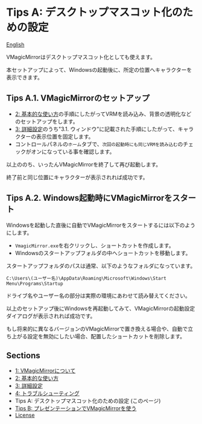 
# Tips A: デスクトップマスコット化のための設定

[English](./en_tips_desktop_mascot.html)

VMagicMirrorはデスクトップマスコット化としても使えます。

本セットアップによって、Windowsの起動後に、所定の位置へキャラクターを表示できます。

## Tips A.1. VMagicMirrorのセットアップ

* [2: 基本的な使い方](./get_started.html)の手順にしたがってVRMを読み込み、背景の透明化などのセットアップをします。
* [3: 詳細設定](./about_settings.html)のうち"3.1. ウィンドウ"に記載された手順にしたがって、キャラクターの表示位置を固定します。
* コントロールパネルの`ホーム`タブで、`次回の起動時にも同じVRMを読み込む`のチェックがオンになっている事を確認します。

以上ののち、いったんVMagicMirrorを終了して再び起動します。

終了前と同じ位置にキャラクターが表示されれば成功です。


## Tips A.2. Windows起動時にVMagicMirrorをスタート

Windowsを起動した直後に自動でVMagicMirrorをスタートするには以下のようにします。

* `VmagicMirror.exe`を右クリックし、ショートカットを作成します。
* Windowsのスタートアップフォルダの中へショートカットを移動します。

スタートアップフォルダのパスは通常、以下のようなフォルダになっています。

`C:\Users\(ユーザー名)\AppData\Roaming\Microsoft\Windows\Start Menu\Programs\Startup`

ドライブ名やユーザー名の部分は実際の環境にあわせて読み替えてください。

以上のセットアップ後にWindowsを再起動してみて、VMagicMirrorの起動設定ダイアログが表示されれば成功です。

もし将来的に異なるバージョンのVMagicMirrorで置き換える場合や、自動で立ち上がる設定を無効にしたい場合、配置したショートカットを削除します。

## Sections

* [1: VMagicMirrorについて](./index.html)
* [2: 基本的な使い方](./get_started.html)
* [3: 詳細設定](./about_settings.html)
* [4: トラブルシューティング](./troubleshooting.html)
* Tips A: デスクトップマスコット化のための設定 (このページ)
* [Tips B: プレゼンテーションでVMagicMirrorを使う](./tips_presentation.html)
* [License](./about_license.html)
